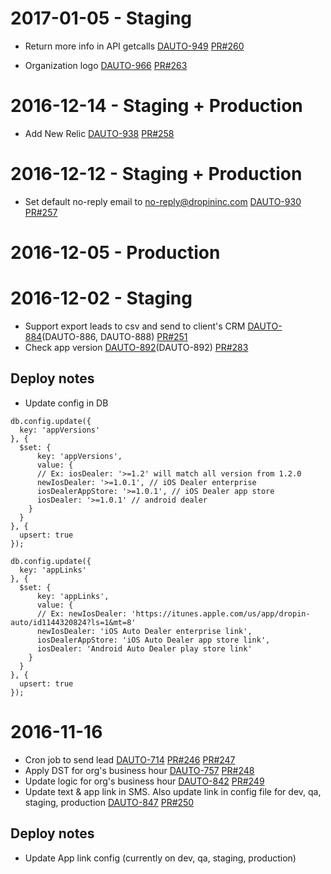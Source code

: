 # 2017-01-05 - Staging
- Return more info in API getcalls
[DAUTO-949](https://dropin.atlassian.net/browse/DAUTO-949)
[PR#260](https://github.com/dropininc/dropin-auto-api-v1/pull/260)

- Organization logo
[DAUTO-966](https://dropin.atlassian.net/browse/DAUTO-966)
[PR#263](https://github.com/dropininc/dropin-auto-api-v1/pull/263)

# 2016-12-14 - Staging + Production
- Add New Relic
[DAUTO-938](https://dropin.atlassian.net/browse/DAUTO-938)
[PR#258](https://github.com/dropininc/dropin-auto-api-v1/pull/258)

# 2016-12-12 - Staging + Production
- Set default no-reply email to no-reply@dropininc.com
[DAUTO-930](https://dropin.atlassian.net/browse/DAUTO-930)
[PR#257](https://github.com/dropininc/dropin-auto-api-v1/pull/257)

# 2016-12-05 - Production

# 2016-12-02 - Staging
- Support export leads to csv and send to client's CRM
[DAUTO-884](https://dropin.atlassian.net/browse/DAUTO-884)(DAUTO-886, DAUTO-888)
[PR#251](https://github.com/dropininc/dropin-auto-api-v1/pull/251)
- Check app version
[DAUTO-892](https://dropin.atlassian.net/browse/DAUTO-892)(DAUTO-892)
[PR#283](https://github.com/dropininc/dropin-auto-api-v1/pull/253)

## Deploy notes
- Update config in DB
```
db.config.update({
  key: 'appVersions'
}, {
  $set: {
	  key: 'appVersions',
	  value: {
      // Ex: iosDealer: '>=1.2' will match all version from 1.2.0
      newIosDealer: '>=1.0.1', // iOS Dealer enterprise
      iosDealerAppStore: '>=1.0.1', // iOS Dealer app store
      iosDealer: '>=1.0.1' // android dealer
    }
  }
}, {
  upsert: true
});

db.config.update({
  key: 'appLinks'
}, {
  $set: {
	  key: 'appLinks',
	  value: {
      // Ex: newIosDealer: 'https://itunes.apple.com/us/app/dropin-auto/id1144320824?ls=1&mt=8'
      newIosDealer: 'iOS Auto Dealer enterprise link',
      iosDealerAppStore: 'iOS Auto Dealer app store link',
      iosDealer: 'Android Auto Dealer play store link'
    }
  }
}, {
  upsert: true
});
```

# 2016-11-16
- Cron job to send lead
[DAUTO-714](https://dropin.atlassian.net/browse/DAUTO-714)
[PR#246](https://github.com/dropininc/dropin-auto-api-v1/pull/246)
[PR#247](https://github.com/dropininc/dropin-auto-api-v1/pull/247)
- Apply DST for org's business hour
[DAUTO-757](https://dropin.atlassian.net/browse/DAUTO-757)
[PR#248](https://github.com/dropininc/dropin-auto-api-v1/pull/248)
- Update logic for org's business hour
[DAUTO-842](https://dropin.atlassian.net/browse/DAUTO-842)
[PR#249](https://github.com/dropininc/dropin-auto-api-v1/pull/249)
- Update text & app link in SMS. Also update link in config file for dev, qa, staging, production
[DAUTO-847](https://dropin.atlassian.net/browse/DAUTO-847)
[PR#250](https://github.com/dropininc/dropin-auto-api-v1/pull/250)

## Deploy notes
- Update App link config (currently on dev, qa, staging, production)
